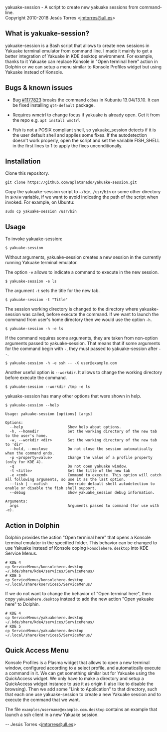 yakuake-session - A script to create new yakuake sessions from command-line.<br />
Copyright 2010-2018 Jesús Torres \<jmtorres@ull.es\>

## What is yakuake-session?

yakuake-session is a Bash script that allows to create new sessions in Yakuake
terminal emulator from command line. I made it mainly to get a better
integration of Yakuake in KDE desktop environment. For example, thanks to it
Yakuake can replace Konsole in "Open terminal here" action in Dolphin or we
can setup a menu similar to Konsole Profiles widget but using Yakuake instead
of Konsole.

## Bugs & known issues

 * Bug [#1177823](http://bugs.launchpad.net/ubuntu/+source/qt4-x11/+bug/1177823)
breaks the command `qdbus` in Kubuntu 13.04/13.10. It can be fixed installing
`qt4-default` package.

 * Requires wmctrl to change focus if yakuake is already open. Get it from the
repo e.g. `apt install wmctrl`

 * Fish is not a POSIX compliant shell, so yakuake_session detects if it is the
user default shell and applies some fixes. If the autodetection doesn't work
properly, open the script and set the variable FISH_SHELL in the first lines to
1 to apply the fixes unconditionally.

## Installation

Clone this repository.

```
git clone https://github.com/aplatanado/yakuake-session.git
```

Copy the yakuake-session script to `~/bin`, `/usr/bin` or some other directory
in `$PATH` variable, if we want to avoid indicating the path of the script when
invoked. For example, on Ubuntu:

```
sudo cp yakuake-session /usr/bin
```

## Usage

To invoke yakuake-session:

```
$ yakuake-session
```

Without arguments, yakuake-session creates a new session in the currently
running Yakuake terminal emulator.

The option `-e` allows to indicate a command to execute in the new session.

```
$ yakuake-session -e ls
```

The argument `-t` sets the title for the new tab.

```
$ yakuake-session -t "Title"
```

The session working directory is changed to the directory where yakuake-session
was called, before execute the command. If we want to launch the command from
user's home directory then we would use the option `-h`.

```
$ yakuake-session -h -e ls
```

If the command requires some arguments, they are taken from non-option
arguments passed to yakuake-session. That means that if some arguments for the
command begin with `-`, they must passed to yakuake-session after `--`.

```
$ yakuake-session -h -e ssh -- -X user@example.com
```

Another useful option is `--workdir`. It allows to change the working directory
before execute the command.

```
$ yakuake-session --workdir /tmp -e ls
```

yakuake-session has many other options that were shown in help.

```
$ yakuake-session --help

Usage: yakuake-session [options] [args]

Options:
  --help                    Show help about options.
  -h, --homedir             Set the working directory of the new tab to the user's home.
  -w, --workdir <dir>       Set the working directory of the new tab to 'dir'
  --hold, --noclose         Do not close the session automatically when the command ends.
  -p <property=value>       Change the value of a profile property (only for KDE 4).
  -q                        Do not open yakuake window.
  -t <title>                Set the title of the new tab
  -e <cmd>                  Command to execute. This option will catch all following arguments, so use it as the last option.
  --fish | --nofish         Override default shell autodetection to enable or disable the fish shell support.
  --debug                   Show yakuake_session debug information.

Arguments:
  args                      Arguments passed to command (for use with -e).
```

## Action in Dolphin

Dolphin provides the action "Open terminal here" that opens a Konsole terminal
emulator in the specified folder. This behavior can be changed to use Yakuake
instead of Konsole coping `konsolehere.desktop` into KDE Service Menus.

```
# KDE 4
cp ServiceMenus/konsolehere.desktop ~/.kde/share/kde4/services/ServiceMenus/
# KDE 5
cp ServiceMenus/konsolehere.desktop ~/.local/share/kservices5/ServiceMenus/
```

If we do not want to change the behavior of "Open terminal here", then copy
`yakuakehere.desktop` instead to add the new action "Open yakuake here" to
Dolphin.

```
# KDE 4
cp ServiceMenus/yakuakehere.desktop ~/.kde/share/kde4/services/ServiceMenus/
# KDE 5
cp ServiceMenus/yakuakehere.desktop ~/.local/share/kservices5/ServiceMenus/
```

## Quick Access Menu

Konsole Profiles is a Plasma widget that allows to open a new terminal window,
configured according to a select profile, and automatically execute a command
in it. We can get something similar but for Yakuake using the QuickAccess
widget. We only have to make a directory and setup a QuickAccess widget
instance to use it as origin (I also like to disable the browsing). Then we
add some "Link to Application" to that directory, such that each one use
yakuake-session to create a new Yakuake session and to execute the command
that we want.

The file `examples/username@example.com.desktop` contains an example that launch
a ssh client in a new Yakuake session.


-- Jesús Torres \<jmtorres@ull.es\>
